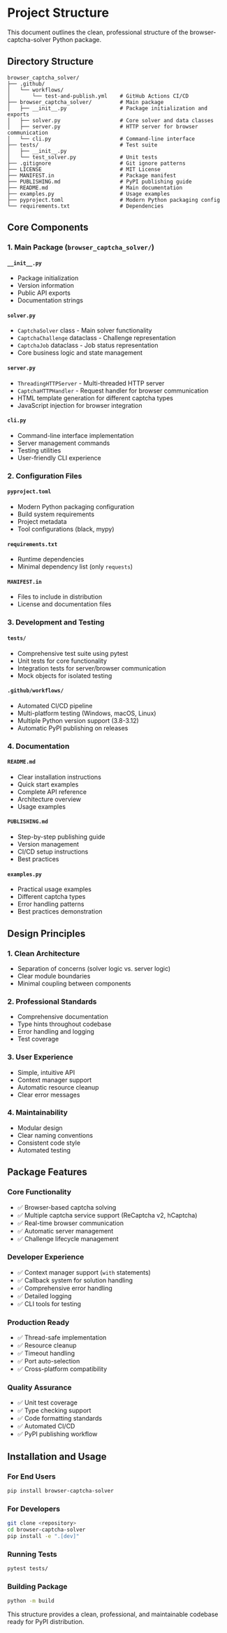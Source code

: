 # Project Structure

This document outlines the clean, professional structure of the browser-captcha-solver Python package.

## Directory Structure

```
browser_captcha_solver/
├── .github/
│   └── workflows/
│       └── test-and-publish.yml    # GitHub Actions CI/CD
├── browser_captcha_solver/         # Main package
│   ├── __init__.py                 # Package initialization and exports
│   ├── solver.py                   # Core solver and data classes
│   ├── server.py                   # HTTP server for browser communication
│   └── cli.py                      # Command-line interface
├── tests/                          # Test suite
│   ├── __init__.py
│   └── test_solver.py              # Unit tests
├── .gitignore                      # Git ignore patterns
├── LICENSE                         # MIT License
├── MANIFEST.in                     # Package manifest
├── PUBLISHING.md                   # PyPI publishing guide
├── README.md                       # Main documentation
├── examples.py                     # Usage examples
├── pyproject.toml                  # Modern Python packaging config
└── requirements.txt                # Dependencies
```

## Core Components

### 1. Main Package (`browser_captcha_solver/`)

#### `__init__.py`
- Package initialization
- Version information
- Public API exports
- Documentation strings

#### `solver.py`
- `CaptchaSolver` class - Main solver functionality
- `CaptchaChallenge` dataclass - Challenge representation
- `CaptchaJob` dataclass - Job status representation
- Core business logic and state management

#### `server.py`
- `ThreadingHTTPServer` - Multi-threaded HTTP server
- `CaptchaHTTPHandler` - Request handler for browser communication
- HTML template generation for different captcha types
- JavaScript injection for browser integration

#### `cli.py`
- Command-line interface implementation
- Server management commands
- Testing utilities
- User-friendly CLI experience

### 2. Configuration Files

#### `pyproject.toml`
- Modern Python packaging configuration
- Build system requirements
- Project metadata
- Tool configurations (black, mypy)

#### `requirements.txt`
- Runtime dependencies
- Minimal dependency list (only `requests`)

#### `MANIFEST.in`
- Files to include in distribution
- License and documentation files

### 3. Development and Testing

#### `tests/`
- Comprehensive test suite using pytest
- Unit tests for core functionality
- Integration tests for server/browser communication
- Mock objects for isolated testing

#### `.github/workflows/`
- Automated CI/CD pipeline
- Multi-platform testing (Windows, macOS, Linux)
- Multiple Python version support (3.8-3.12)
- Automatic PyPI publishing on releases

### 4. Documentation

#### `README.md`
- Clear installation instructions
- Quick start examples
- Complete API reference
- Architecture overview
- Usage examples

#### `PUBLISHING.md`
- Step-by-step publishing guide
- Version management
- CI/CD setup instructions
- Best practices

#### `examples.py`
- Practical usage examples
- Different captcha types
- Error handling patterns
- Best practices demonstration

## Design Principles

### 1. Clean Architecture
- Separation of concerns (solver logic vs. server logic)
- Clear module boundaries
- Minimal coupling between components

### 2. Professional Standards
- Comprehensive documentation
- Type hints throughout codebase
- Error handling and logging
- Test coverage

### 3. User Experience
- Simple, intuitive API
- Context manager support
- Automatic resource cleanup
- Clear error messages

### 4. Maintainability
- Modular design
- Clear naming conventions
- Consistent code style
- Automated testing

## Package Features

### Core Functionality
- ✅ Browser-based captcha solving
- ✅ Multiple captcha service support (ReCaptcha v2, hCaptcha)
- ✅ Real-time browser communication
- ✅ Automatic server management
- ✅ Challenge lifecycle management

### Developer Experience
- ✅ Context manager support (`with` statements)
- ✅ Callback system for solution handling
- ✅ Comprehensive error handling
- ✅ Detailed logging
- ✅ CLI tools for testing

### Production Ready
- ✅ Thread-safe implementation
- ✅ Resource cleanup
- ✅ Timeout handling
- ✅ Port auto-selection
- ✅ Cross-platform compatibility

### Quality Assurance
- ✅ Unit test coverage
- ✅ Type checking support
- ✅ Code formatting standards
- ✅ Automated CI/CD
- ✅ PyPI publishing workflow

## Installation and Usage

### For End Users
```bash
pip install browser-captcha-solver
```

### For Developers
```bash
git clone <repository>
cd browser-captcha-solver
pip install -e ".[dev]"
```

### Running Tests
```bash
pytest tests/
```

### Building Package
```bash
python -m build
```

This structure provides a clean, professional, and maintainable codebase ready for PyPI distribution.
